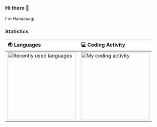 ### Hi there 👋

I'm Hanaasagi.

### Statistics

| 🌏 Languages | 💻 Coding Activity |
| :---------- | :------ |
| <img src="https://wakatime.com/share/@560ae99c-d5a5-4aa8-986a-c36fdd88ada3/5ccc94ed-3d86-41e3-9a03-37ae486b2780.svg" alt="Recently used languages" height="220px" /> | <img src="https://wakatime.com/share/@560ae99c-d5a5-4aa8-986a-c36fdd88ada3/0b5add95-ebe0-454c-9998-af0a47621049.svg" alt="My coding activity" height="220px" /> |

<!--
**Hanaasagi/Hanaasagi** is a ✨ _special_ ✨ repository because its `README.md` (this file) appears on your GitHub profile.

Here are some ideas to get you started:

- 🔭 I’m currently working on ...
- 🌱 I’m currently learning ...
- 👯 I’m looking to collaborate on ...
- 🤔 I’m looking for help with ...
- 💬 Ask me about ...
- 📫 How to reach me: ...
- 😄 Pronouns: ...
- ⚡ Fun fact: ...
-->
